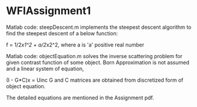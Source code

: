 # WFIAssignment1

Matlab code: steepDescent.m implements the steepest descent algorithm to find the steepest descent of a below function:

f = 1/2*x1^2 + a/2*x2^2, where a is 'a' positive real number

Matlab code: objectEquation.m solves the inverse scattering problem for given contrast function of some object.
Born Approximation is not assumed and a linear system of equation, 

(I - G*C)x = Uinc
G and C matrices are obtained from discretized form of object equation.

The detailed equations are mentioned in the Assignment pdf.

